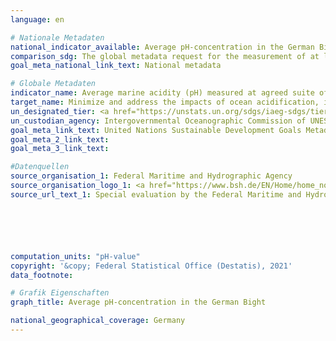 ```yaml
---
language: en

# Nationale Metadaten
national_indicator_available: Average pH-concentration in the German Bight
comparison_sdg: The global metadata request for the measurement of at least two of four defined parameters. This time series only depicts the average pH-concentration.
goal_meta_national_link_text: National metadata

# Globale Metadaten
indicator_name: Average marine acidity (pH) measured at agreed suite of representative sampling stations
target_name: Minimize and address the impacts of ocean acidification, including through enhanced scientific cooperation at all levels
un_designated_tier: <a href="https://unstats.un.org/sdgs/iaeg-sdgs/tier-classification/" title="Click here for more information on the UN tier classification.">Tier II</a>
un_custodian_agency: Intergovernmental Oceanographic Commission of UNESCO (IOC-UNESCO)
goal_meta_link_text: United Nations Sustainable Development Goals Metadata
goal_meta_2_link_text: 
goal_meta_3_link_text: 

#Datenquellen
source_organisation_1: Federal Maritime and Hydrographic Agency
source_organisation_logo_1: <a href="https://www.bsh.de/EN/Home/home_node.htm"><img src="https://g205sdgs.github.io/sdg-indicators/public/OrgImgEn/bsh.png" alt="Logo bsh" style="height:60px; width:148px" /></a>
source_url_text_1: Special evaluation by the Federal Maritime and Hydrographic Agency






computation_units: "pH-value"
copyright: '&copy; Federal Statistical Office (Destatis), 2021'
data_footnote: 

# Grafik Eigenschaften
graph_title: Average pH-concentration in the German Bight

national_geographical_coverage: Germany
---
```


<span></span>